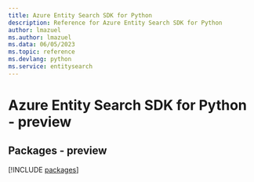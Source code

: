 ```yaml
---
title: Azure Entity Search SDK for Python
description: Reference for Azure Entity Search SDK for Python
author: lmazuel
ms.author: lmazuel
ms.data: 06/05/2023
ms.topic: reference
ms.devlang: python
ms.service: entitysearch
---
```

# Azure Entity Search SDK for Python - preview
## Packages - preview
[!INCLUDE [packages](entity-search-index.md)]